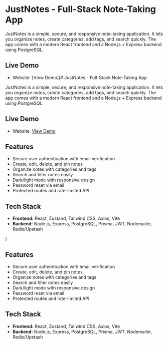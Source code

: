 # JustNotes - Full-Stack Note-Taking App

JustNotes is a simple, secure, and responsive note-taking application. It lets you organize notes, create categories, add tags, and search quickly. The app comes with a modern React frontend and a Node.js + Express backend using PostgreSQL.

## Live Demo
- Website: [View Demo](# JustNotes - Full-Stack Note-Taking App

JustNotes is a simple, secure, and responsive note-taking application. It lets you organize notes, create categories, add tags, and search quickly. The app comes with a modern React frontend and a Node.js + Express backend using PostgreSQL.

## Live Demo
- Website: [View Demo](https://justnotes-livid.vercel.app)

## Features

- Secure user authentication with email verification
- Create, edit, delete, and pin notes
- Organize notes with categories and tags
- Search and filter notes easily
- Dark/light mode with responsive design
- Password reset via email
- Protected routes and rate-limited API

## Tech Stack

- **Frontend:** React, Zustand, Tailwind CSS, Axios, Vite  
- **Backend:** Node.js, Express, PostgreSQL, Prisma, JWT, Nodemailer, Redis/Upstash  

)

## Features

- Secure user authentication with email verification
- Create, edit, delete, and pin notes
- Organize notes with categories and tags
- Search and filter notes easily
- Dark/light mode with responsive design
- Password reset via email
- Protected routes and rate-limited API

## Tech Stack

- **Frontend:** React, Zustand, Tailwind CSS, Axios, Vite  
- **Backend:** Node.js, Express, PostgreSQL, Prisma, JWT, Nodemailer, Redis/Upstash  

